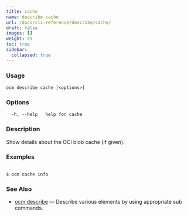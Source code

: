 ```yaml
---
title: cache
name: describe cache
url: /docs/cli-reference/describe/cache/
draft: false
images: []
weight: 55
toc: true
sidebar:
  collapsed: true
---
```

### Usage

```
ocm describe cache [<options>]
```

### Options

```
  -h, --help   help for cache
```

### Description


Show details about the OCI blob cache (if given).
	

### Examples

```

$ ocm cache info

```

### See Also

* [ocm describe](/docs/cli-reference/describe/)	 &mdash; Describe various elements by using appropriate sub commands.

